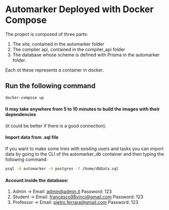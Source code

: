 # Automarker Deployed with Docker Compose
The project is composed of three parts:
1. The site, contained in the automarker folder
2. The complier api, contained in the compiler_api folder
3. The database whose scheme is defined with Prisma in the automarker folder.

Each ot these represents a container in docker.

## Run the following command
```bash
docker-compose up
```
#### It may take anywhere from 5 to 10 minutes to build the images with their dependencies 
(it could be better if there is a good connection).

#### Import data from .sql file
If you want to make some tries with existing users and tasks you can import data
by going to the CLI of the automarker_db container and then typing the following command:
```bash
psql -d automarker -U postgres -f /home/dbData.sql
```

#### Account inside the database:
1. Admin -> Email: admin@admin.it Password: 123
2. Student -> Email: francesco98vinci@gmail.com Password: 123
3. Professor -> Email: pietro.ferrara@gmail.com Password: 123